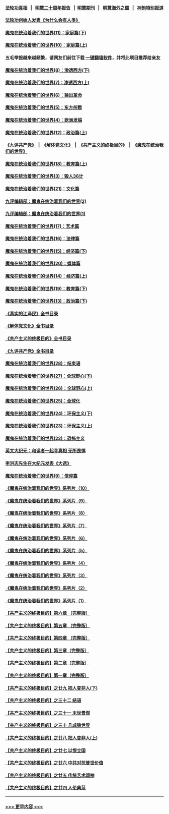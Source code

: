 #### [法轮功真相](https://github.com/gfw-breaker/truth/blob/master/README.md?t=0) &nbsp;&nbsp;|&nbsp;&nbsp; [明慧二十周年报告](https://github.com/gfw-breaker/mh-reports/blob/master/README.md?t=0) &nbsp;&nbsp;|&nbsp;&nbsp;[明慧期刊](https://github.com/gfw-breaker/mh-qikan) &nbsp;&nbsp;|&nbsp;&nbsp; [明慧海外之窗](https://github.com/gfw-breaker/mh-news/blob/master/README.md?t=0) &nbsp;&nbsp;|&nbsp;&nbsp; [神韵特别报道](https://github.com/gfw-breaker/mh-news/blob/master/shenyun.md?t=0)
#### [法轮功创始人发表《为什么会有人类》](../pages/nsc422/n13912117.md?t=04131543) 
#### [魔鬼在统治着我们的世界(11)：家庭篇(下)](../pages/nsc422/n10440961.md?t=04131543) 
#### [魔鬼在统治着我们的世界(10)：家庭篇(上)](../pages/nsc422/n10435448.md?t=04131543) 
#### 五毛举报越来越频繁，请网友们前往下载 [一键翻墙软件](https://github.com/gfw-breaker/ssr-accounts)，并将此项目推荐给亲友
#### [魔鬼在统治着我们的世界(8)：渗透西方(下)](../pages/nsc422/n10429603.md?t=04131543) 
#### [魔鬼在统治着我们的世界(7)：渗透西方(上)](../pages/nsc422/n10426013.md?t=04131543) 
#### [魔鬼在统治着我们的世界(6)：输出革命](../pages/nsc422/n10421536.md?t=04131543) 
#### [魔鬼在统治着我们的世界(5)：东方杀戮](../pages/nsc422/n10417707.md?t=04131543) 
#### [魔鬼在统治着我们的世界(4)：欧洲发端](../pages/nsc422/n10414890.md?t=04131543) 
#### [魔鬼在统治着我们的世界(12)：政治篇(上)](../pages/nsc422/n10444576.md?t=04131543) 
#### [《九评共产党》](https://github.com/begood0513/9ping.md/blob/master/README.md) &nbsp;|&nbsp; [《解体党文化》](../../../../jtdwh.md/blob/master/README.md)  &nbsp;|&nbsp; [《共产主义的终极目的》](../../../../gczydzjmd.md/blob/master/README.md) &nbsp;|&nbsp; [《魔鬼在统治我们的世界》](../../../../mgztzwmdsj.md/blob/master/README.md) 
#### [魔鬼在统治着我们的世界(18)：教育篇(上)](../pages/nsc422/n10526970.md?t=04131543) 
#### [魔鬼在统治着我们的世界(3)：毁人36计](../pages/nsc422/n10411583.md?t=04131543) 
#### [魔鬼在统治着我们的世界(21)：文化篇](../pages/nsc422/n10597706.md?t=04131543) 
#### [九评编辑部：魔鬼在统治着我们的世界(2)](../pages/nsc422/n10410036.md?t=04131543) 
#### [九评编辑部：魔鬼在统治着我们的世界(1)](../pages/nsc422/n10406825.md?t=04131543) 
#### [魔鬼在统治着我们的世界(17)：艺术篇](../pages/nsc422/n10499093.md?t=04131543) 
#### [魔鬼在统治着我们的世界(16)：法律篇](../pages/nsc422/n10485969.md?t=04131543) 
#### [魔鬼在统治着我们的世界(15)：经济篇(下)](../pages/nsc422/n10469975.md?t=04131543) 
#### [魔鬼在统治着我们的世界(20)：媒体篇](../pages/nsc422/n10586579.md?t=04131543) 
#### [魔鬼在统治着我们的世界(14)：经济篇(上)](../pages/nsc422/n10457370.md?t=04131543) 
#### [魔鬼在统治着我们的世界(19)：教育篇(下)](../pages/nsc422/n10564808.md?t=04131543) 
#### [魔鬼在统治着我们的世界(13)：政治篇(下)](../pages/nsc422/n10448270.md?t=04131543) 
#### [《真实的江泽民》全书目录](../pages/nsc422/n13721399.md?t=04131543) 
#### [《解体党文化》全书目录](../pages/nsc422/n13721157.md?t=04131543) 
#### [《共产主义的终极目的》全书目录](../pages/nsc422/n13721048.md?t=04131543) 
#### [《九评共产党》全书目录](../pages/nsc422/n13708085.md?t=04131543) 
#### [魔鬼在统治着我们的世界(28)：结束语](../pages/nsc422/n10936246.md?t=04131543) 
#### [魔鬼在统治着我们的世界(27)：全球野心(下)](../pages/nsc422/n10928319.md?t=04131543) 
#### [魔鬼在统治着我们的世界(26)：全球野心(上)](../pages/nsc422/n10900318.md?t=04131543) 
#### [魔鬼在统治着我们的世界(25)：全球化](../pages/nsc422/n10788205.md?t=04131543) 
#### [魔鬼在统治着我们的世界(24)：环保主义(下)](../pages/nsc422/n10695307.md?t=04131543) 
#### [魔鬼在统治着我们的世界(23)：环保主义(上)](../pages/nsc422/n10688613.md?t=04131543) 
#### [魔鬼在统治着我们的世界(22)：恐怖主义](../pages/nsc422/n10614727.md?t=04131543) 
#### [英文大纪元：和读者一起寻真相 无所畏惧](../pages/nsc422/n12542027.md?t=04131543) 
#### [李洪志先生在大纪元发表《大选》](../pages/nsc422/n12534746.md?t=04131543) 
#### [魔鬼在统治着我们的世界(9)：信仰篇](../pages/nsc422/n10432159.md?t=04131543) 
#### [《魔鬼在统治着我们的世界》系列片（10）](../pages/nsc422/n12292670.md?t=04131543) 
#### [《魔鬼在统治着我们的世界》系列片（9）](../pages/nsc422/n12290859.md?t=04131543) 
#### [《魔鬼在统治着我们的世界》系列片（8）](../pages/nsc422/n12287445.md?t=04131543) 
#### [《魔鬼在统治着我们的世界》系列片（7）](../pages/nsc422/n12283425.md?t=04131543) 
#### [《魔鬼在统治着我们的世界》系列片（6）](../pages/nsc422/n12282314.md?t=04131543) 
#### [《魔鬼在统治着我们的世界》系列片（5）](../pages/nsc422/n12281419.md?t=04131543) 
#### [《魔鬼在统治着我们的世界》系列片（4）](../pages/nsc422/n12274024.md?t=04131543) 
#### [《魔鬼在统治着我们的世界》系列片（3）](../pages/nsc422/n12271322.md?t=04131543) 
#### [《魔鬼在统治着我们的世界》系列片（2）](../pages/nsc422/n12269049.md?t=04131543) 
#### [《魔鬼在统治着我们的世界》系列片（1）](../pages/nsc422/n12267575.md?t=04131543) 
#### [【共产主义的终极目的】第六章 （完整版）](../pages/nsc422/n11428913.md?t=04131543) 
#### [【共产主义的终极目的】第五章 （完整版）](../pages/nsc422/n11428912.md?t=04131543) 
#### [【共产主义的终极目的】第四章 （完整版）](../pages/nsc422/n11428907.md?t=04131543) 
#### [【共产主义的终极目的】第三章（完整版）](../pages/nsc422/n11428848.md?t=04131543) 
#### [【共产主义的终极目的】第二章（完整版）](../pages/nsc422/n11428831.md?t=04131543) 
#### [【共产主义的终极目的】第一章（完整版）](../pages/nsc422/n11417651.md?t=04131543) 
#### [【共产主义的终极目的】之廿九 把人变非人(下)](../pages/nsc422/n11344140.md?t=04131543) 
#### [【共产主义的终极目的】之三十二 结语](../pages/nsc422/n11360535.md?t=04131543) 
#### [【共产主义的终极目的】之三十一 末世景观](../pages/nsc422/n11351129.md?t=04131543) 
#### [【共产主义的终极目的】之三十 几成狼世界](../pages/nsc422/n11348280.md?t=04131543) 
#### [【共产主义的终极目的】之廿八 把人变非人(上)](../pages/nsc422/n11340492.md?t=04131543) 
#### [【共产主义的终极目的】之廿七 以恨立国](../pages/nsc422/n11336944.md?t=04131543) 
#### [【共产主义的终极目的】之廿六 中共对抗普世价值](../pages/nsc422/n11324785.md?t=04131543) 
#### [【共产主义的终极目的】之廿五 传统艺术颂神](../pages/nsc422/n11296396.md?t=04131543) 
#### [【共产主义的终极目的】之廿四 人伦典范](../pages/nsc422/n11296397.md?t=04131543) 

----
#### [ >>> 更早内容 <<< ](../indexes/nsc422-earlier.md)
